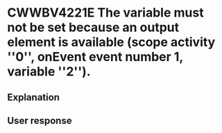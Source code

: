 # CWWBV4221E The variable must not be set because an output element is available (scope activity ''0'', onEvent event number 1, variable ''2'').

## Explanation

## User response